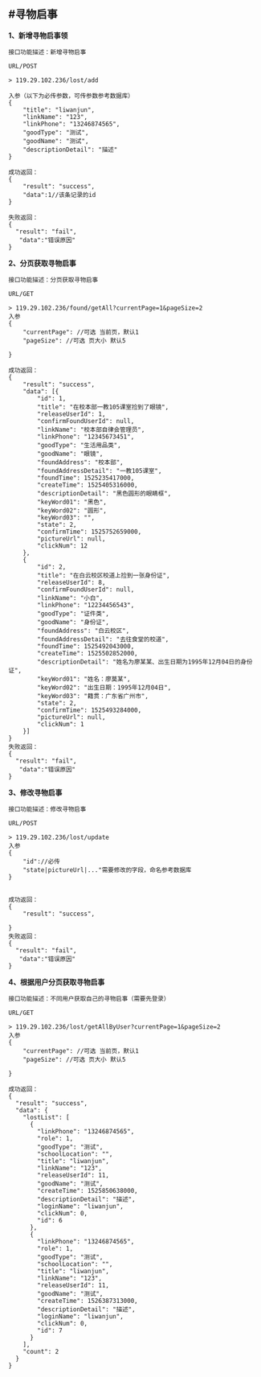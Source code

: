 #寻物启事
---
**1、新增寻物启事领**

	接口功能描述：新增寻物启事
	
	URL/POST

	> 119.29.102.236/lost/add
	
	入参（以下为必传参数，可传参数参考数据库）
	{
		"title": "liwanjun",
		"linkName": "123",
		"linkPhone": "13246874565",
		"goodType": "测试",
		"goodName": "测试",
		"descriptionDetail": "描述"
	}
	
	成功返回：
	{
		"result": "success",
		"data":1//该条记录的id
	}
	
	失败返回：
	{
	  "result": "fail",
	   "data":"错误原因"
	}


**2、分页获取寻物启事**

	接口功能描述：分页获取寻物启事
	
	URL/GET

	> 119.29.102.236/found/getAll?currentPage=1&pageSize=2
	入参
	{
		"currentPage": //可选 当前页，默认1
		"pageSize": //可选 页大小 默认5
		
	}
	
	成功返回：
	{
		"result": "success",
		"data": [{
			"id": 1,
			"title": "在校本部一教105课室捡到了眼镜",
			"releaseUserId": 1,
			"confirmFoundUserId": null,
			"linkName": "校本部自律会管理员",
			"linkPhone": "12345673451",
			"goodType": "生活用品类",
			"goodName": "眼镜",
			"foundAddress": "校本部",
			"foundAddressDetail": "一教105课室",
			"foundTime": 1525235417000,
			"createTime": 1525405316000,
			"descriptionDetail": "黑色圆形的眼睛框",
			"keyWord01": "黑色",
			"keyWord02": "圆形",
			"keyWord03": "",
			"state": 2,
			"confirmTime": 1525752659000,
			"pictureUrl": null,
			"clickNum": 12
		},
		{
			"id": 2,
			"title": "在白云校区校道上捡到一张身份证",
			"releaseUserId": 8,
			"confirmFoundUserId": null,
			"linkName": "小白",
			"linkPhone": "12234456543",
			"goodType": "证件类",
			"goodName": "身份证",
			"foundAddress": "白云校区",
			"foundAddressDetail": "去往食堂的校道",
			"foundTime": 1525492043000,
			"createTime": 1525502852000,
			"descriptionDetail": "姓名为廖某某、出生日期为1995年12月04日的身份证",
			"keyWord01": "姓名：廖莫某",
			"keyWord02": "出生日期：1995年12月04日",
			"keyWord03": "籍贯：广东省广州市",
			"state": 2,
			"confirmTime": 1525493284000,
			"pictureUrl": null,
			"clickNum": 1
		}]
	}
	失败返回：
	{
	  "result": "fail",
	   "data":"错误原因"
	}
**3、修改寻物启事**

	接口功能描述：修改寻物启事
	
	URL/POST

	> 119.29.102.236/lost/update
	入参
	{
		"id"://必传
		"state|pictureUrl|..."需要修改的字段，命名参考数据库
	}
	
	
	成功返回：
	{
		"result": "success",
		
	}
	失败返回：
	{
	  "result": "fail",
	   "data":"错误原因"
	}
**4、根据用户分页获取寻物启事**

	接口功能描述：不同用户获取自己的寻物启事（需要先登录）
	
	URL/GET

	> 119.29.102.236/lost/getAllByUser?currentPage=1&pageSize=2
	入参
	{
		"currentPage": //可选 当前页，默认1
		"pageSize": //可选 页大小 默认5
		
	}
	
	成功返回：
	{
	  "result": "success",
	  "data": {
	    "lostList": [
	      {
	        "linkPhone": "13246874565",
	        "role": 1,
	        "goodType": "测试",
	        "schoolLocation": "",
	        "title": "liwanjun",
	        "linkName": "123",
	        "releaseUserId": 11,
	        "goodName": "测试",
	        "createTime": 1525850638000,
	        "descriptionDetail": "描述",
	        "loginName": "liwanjun",
	        "clickNum": 0,
	        "id": 6
	      },
	      {
	        "linkPhone": "13246874565",
	        "role": 1,
	        "goodType": "测试",
	        "schoolLocation": "",
	        "title": "liwanjun",
	        "linkName": "123",
	        "releaseUserId": 11,
	        "goodName": "测试",
	        "createTime": 1526387313000,
	        "descriptionDetail": "描述",
	        "loginName": "liwanjun",
	        "clickNum": 0,
	        "id": 7
	      }
	    ],
	    "count": 2
	  }
	}